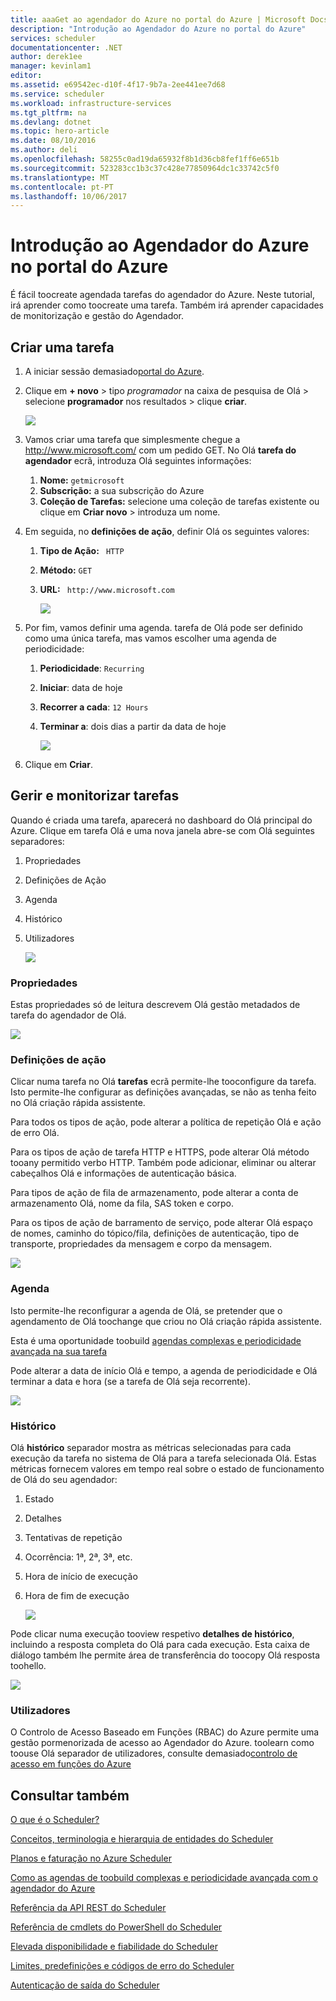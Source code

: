 ```yaml
---
title: aaaGet ao agendador do Azure no portal do Azure | Microsoft Docs
description: "Introdução ao Agendador do Azure no portal do Azure"
services: scheduler
documentationcenter: .NET
author: derek1ee
manager: kevinlam1
editor: 
ms.assetid: e69542ec-d10f-4f17-9b7a-2ee441ee7d68
ms.service: scheduler
ms.workload: infrastructure-services
ms.tgt_pltfrm: na
ms.devlang: dotnet
ms.topic: hero-article
ms.date: 08/10/2016
ms.author: deli
ms.openlocfilehash: 58255c0ad19da65932f8b1d36cb8fef1ff6e651b
ms.sourcegitcommit: 523283cc1b3c37c428e77850964dc1c33742c5f0
ms.translationtype: MT
ms.contentlocale: pt-PT
ms.lasthandoff: 10/06/2017
---
```

# <a name="get-started-with-azure-scheduler-in-azure-portal"></a>Introdução ao Agendador do Azure no portal do Azure
É fácil toocreate agendada tarefas do agendador do Azure. Neste tutorial, irá aprender como toocreate uma tarefa. Também irá aprender capacidades de monitorização e gestão do Agendador.

## <a name="create-a-job"></a>Criar uma tarefa
1. A iniciar sessão demasiado[portal do Azure](https://portal.azure.com/).  
2. Clique em **+ novo** > tipo *programador* na caixa de pesquisa de Olá > selecione **programador** nos resultados > clique **criar**.
   
    ![][marketplace-create]
3. Vamos criar uma tarefa que simplesmente chegue a http://www.microsoft.com/ com um pedido GET. No Olá **tarefa do agendador** ecrã, introduza Olá seguintes informações:
   
   1. **Nome:** `getmicrosoft`  
   2. **Subscrição:** a sua subscrição do Azure   
   3. **Coleção de Tarefas:** selecione uma coleção de tarefas existente ou clique em **Criar novo** > introduza um nome.
4. Em seguida, no **definições de ação**, definir Olá os seguintes valores:
   
   1. **Tipo de Ação:** ` HTTP`  
   2. **Método:** `GET`  
   3. **URL:** ` http://www.microsoft.com`  
      
      ![][action-settings]
5. Por fim, vamos definir uma agenda. tarefa de Olá pode ser definido como uma única tarefa, mas vamos escolher uma agenda de periodicidade:
   
   1. **Periodicidade**: `Recurring`
   2. **Iniciar**: data de hoje
   3. **Recorrer a cada**: `12 Hours`
   4. **Terminar a**: dois dias a partir da data de hoje  
      
      ![][recurrence-schedule]
6. Clique em **Criar**.

## <a name="manage-and-monitor-jobs"></a>Gerir e monitorizar tarefas
Quando é criada uma tarefa, aparecerá no dashboard do Olá principal do Azure. Clique em tarefa Olá e uma nova janela abre-se com Olá seguintes separadores:

1. Propriedades  
2. Definições de Ação  
3. Agenda  
4. Histórico
5. Utilizadores
   
   ![][job-overview]

### <a name="properties"></a>Propriedades
Estas propriedades só de leitura descrevem Olá gestão metadados de tarefa do agendador de Olá.

   ![][job-properties]

### <a name="action-settings"></a>Definições de ação
Clicar numa tarefa no Olá **tarefas** ecrã permite-lhe tooconfigure da tarefa. Isto permite-lhe configurar as definições avançadas, se não as tenha feito no Olá criação rápida assistente.

Para todos os tipos de ação, pode alterar a política de repetição Olá e ação de erro Olá.

Para os tipos de ação de tarefa HTTP e HTTPS, pode alterar Olá método tooany permitido verbo HTTP. Também pode adicionar, eliminar ou alterar cabeçalhos Olá e informações de autenticação básica.

Para tipos de ação de fila de armazenamento, pode alterar a conta de armazenamento Olá, nome da fila, SAS token e corpo.

Para os tipos de ação de barramento de serviço, pode alterar Olá espaço de nomes, caminho do tópico/fila, definições de autenticação, tipo de transporte, propriedades da mensagem e corpo da mensagem.

   ![][job-action-settings]

### <a name="schedule"></a>Agenda
Isto permite-lhe reconfigurar a agenda de Olá, se pretender que o agendamento de Olá toochange que criou no Olá criação rápida assistente.

Esta é uma oportunidade toobuild [agendas complexas e periodicidade avançada na sua tarefa](scheduler-advanced-complexity.md)

Pode alterar a data de início Olá e tempo, a agenda de periodicidade e Olá terminar a data e hora (se a tarefa de Olá seja recorrente).

   ![][job-schedule]

### <a name="history"></a>Histórico
Olá **histórico** separador mostra as métricas selecionadas para cada execução da tarefa no sistema de Olá para a tarefa selecionada Olá. Estas métricas fornecem valores em tempo real sobre o estado de funcionamento de Olá do seu agendador:

1. Estado  
2. Detalhes  
3. Tentativas de repetição
4. Ocorrência: 1ª, 2ª, 3ª, etc.
5. Hora de início de execução  
6. Hora de fim de execução
   
   ![][job-history]

Pode clicar numa execução tooview respetivo **detalhes de histórico**, incluindo a resposta completa do Olá para cada execução. Esta caixa de diálogo também lhe permite área de transferência do toocopy Olá resposta toohello.

   ![][job-history-details]

### <a name="users"></a>Utilizadores
O Controlo de Acesso Baseado em Funções (RBAC) do Azure permite uma gestão pormenorizada de acesso ao Agendador do Azure. toolearn como toouse Olá separador de utilizadores, consulte demasiado[controlo de acesso em funções do Azure](../active-directory/role-based-access-control-configure.md)

## <a name="see-also"></a>Consultar também
 [O que é o Scheduler?](scheduler-intro.md)

 [Conceitos, terminologia e hierarquia de entidades do Scheduler](scheduler-concepts-terms.md)

 [Planos e faturação no Azure Scheduler](scheduler-plans-billing.md)

 [Como as agendas de toobuild complexas e periodicidade avançada com o agendador do Azure](scheduler-advanced-complexity.md)

 [Referência da API REST do Scheduler](https://msdn.microsoft.com/library/mt629143)

 [Referência de cmdlets do PowerShell do Scheduler](scheduler-powershell-reference.md)

 [Elevada disponibilidade e fiabilidade do Scheduler](scheduler-high-availability-reliability.md)

 [Limites, predefinições e códigos de erro do Scheduler](scheduler-limits-defaults-errors.md)

 [Autenticação de saída do Scheduler](scheduler-outbound-authentication.md)

[marketplace-create]: ./media/scheduler-get-started-portal/scheduler-v2-portal-marketplace-create.png
[action-settings]: ./media/scheduler-get-started-portal/scheduler-v2-portal-action-settings.png
[recurrence-schedule]: ./media/scheduler-get-started-portal/scheduler-v2-portal-recurrence-schedule.png
[job-properties]: ./media/scheduler-get-started-portal/scheduler-v2-portal-job-properties.png
[job-overview]: ./media/scheduler-get-started-portal/scheduler-v2-portal-job-overview-1.png
[job-action-settings]: ./media/scheduler-get-started-portal/scheduler-v2-portal-job-action-settings.png
[job-schedule]: ./media/scheduler-get-started-portal/scheduler-v2-portal-job-schedule.png
[job-history]: ./media/scheduler-get-started-portal/scheduler-v2-portal-job-history.png
[job-history-details]: ./media/scheduler-get-started-portal/scheduler-v2-portal-job-history-details.png


[1]: ./media/scheduler-get-started-portal/scheduler-get-started-portal001.png
[2]: ./media/scheduler-get-started-portal/scheduler-get-started-portal002.png
[3]: ./media/scheduler-get-started-portal/scheduler-get-started-portal003.png
[4]: ./media/scheduler-get-started-portal/scheduler-get-started-portal004.png
[5]: ./media/scheduler-get-started-portal/scheduler-get-started-portal005.png
[6]: ./media/scheduler-get-started-portal/scheduler-get-started-portal006.png
[7]: ./media/scheduler-get-started-portal/scheduler-get-started-portal007.png
[8]: ./media/scheduler-get-started-portal/scheduler-get-started-portal008.png
[9]: ./media/scheduler-get-started-portal/scheduler-get-started-portal009.png
[10]: ./media/scheduler-get-started-portal/scheduler-get-started-portal010.png
[11]: ./media/scheduler-get-started-portal/scheduler-get-started-portal011.png
[12]: ./media/scheduler-get-started-portal/scheduler-get-started-portal012.png
[13]: ./media/scheduler-get-started-portal/scheduler-get-started-portal013.png
[14]: ./media/scheduler-get-started-portal/scheduler-get-started-portal014.png
[15]: ./media/scheduler-get-started-portal/scheduler-get-started-portal015.png
